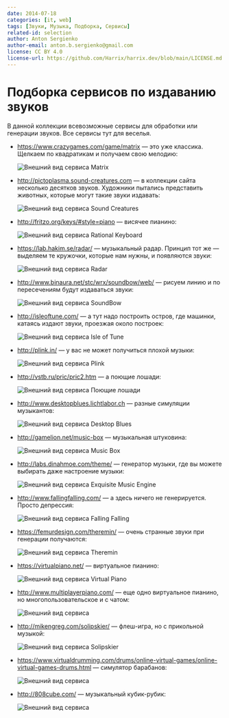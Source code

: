 ```yaml
---
date: 2014-07-18
categories: [it, web]
tags: [Звуки, Музыка, Подборка, Сервисы]
related-id: selection
author: Anton Sergienko
author-email: anton.b.sergienko@gmail.com
license: CC BY 4.0
license-url: https://github.com/Harrix/harrix.dev/blob/main/LICENSE.md
---
```


# Подборка сервисов по издаванию звуков

В данной коллекции всевозможные сервисы для обработки или генерации звуков. Все сервисы тут для веселья.

- <https://www.crazygames.com/game/matrix> — это уже классика. Щелкаем по квадратикам и получаем свою мелодию:

  ![Внешний вид сервиса Matrix](img/matrix.png)

- <http://pictoplasma.sound-creatures.com> — в коллекции сайта несколько десятков звуков. Художники пытались представить животных, которые могут такие звуки издавать:

  ![Внешний вид сервиса Sound Creatures](img/sound-creatures.png)

- <http://fritzo.org/keys/#style=piano> — висячее пианино:

  ![Внешний вид сервиса Rational Keyboard](img/rational-keyboard.png)

- <https://lab.hakim.se/radar/> — музыкальный радар. Принцип тот же — выделяем те кружочки, которые нам нужны, и появляются звуки:

  ![Внешний вид сервиса Radar](img/radar.png)

- <http://www.binaura.net/stc/wrx/soundbow/web/> — рисуем линию и по пересечениям будут издаваться звуки:

  ![Внешний вид сервиса SoundBow](img/sound-bow.png)

- <http://isleoftune.com/> — а тут надо построить остров, где машинки, катаясь издают звуки, проезжая около построек:

  ![Внешний вид сервиса Isle of Tune](img/isle-of-tune.png)

- <http://plink.in/> — у вас не может получиться плохой музыки:

  ![Внешний вид сервиса Plink](img/plink.png)

- <http://vstb.ru/pric/pric2.htm> — а поющие лошади:

  ![Внешний вид сервиса Поющие лошади](img/singing-horses.png)

- <http://www.desktopblues.lichtlabor.ch> — разные симуляции музыкантов:

  ![Внешний вид сервиса Desktop Blues](img/desktop-blues.png)

- <http://gamelion.net/music-box> — музыкальная штуковина:

  ![Внешний вид сервиса Music Box](img/music-box.png)

- <http://labs.dinahmoe.com/theme/> — генератор музыки, где вы можете выбирать даже настроение музыки:

  ![Внешний вид сервиса Exquisite Music Engine](img/exquisite-music-engine.png)

- <http://www.fallingfalling.com/> — а здесь ничего не генерируется. Просто депрессия:

  ![Внешний вид сервиса Falling Falling](img/falling-falling.png)

- <https://femurdesign.com/theremin/> — очень странные звуки при генерации получаются:

  ![Внешний вид сервиса Theremin](img/theremin.png)

- <https://virtualpiano.net/> — виртуальное пианино:

  ![Внешний вид сервиса Virtual Piano](img/virtual-piano.png)

- <http://www.multiplayerpiano.com/> — еще одно виртуальное пианино, но многопользовательское и с чатом:

  ![Внешний вид сервиса ](img/multiplayer-piano.png)

- <http://mikengreg.com/solipskier/> — флеш-игра, но с прикольной музыкой:

  ![Внешний вид сервиса Solipskier](img/solipskier.png)

- <https://www.virtualdrumming.com/drums/online-virtual-games/online-virtual-games-drums.html> — симулятор барабанов:

  ![Внешний вид сервиса ](img/online-virtual-games-drums.png)

- <http://808cube.com/> — музыкальный кубик-рубик:

  ![Внешний вид сервиса ](img/808cube.png)
